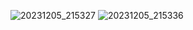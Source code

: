 

![20231205_215327](https://github.com/SWEG-2015EC-Batch/Code-Warrior/assets/149233683/a1f0ce21-bf97-4c40-ac4f-31a5ccbf3db7)
![20231205_215336](https://github.com/SWEG-2015EC-Batch/Code-Warrior/assets/149233683/af9dfbc2-5835-4bd5-b4ee-25574a59489c)
